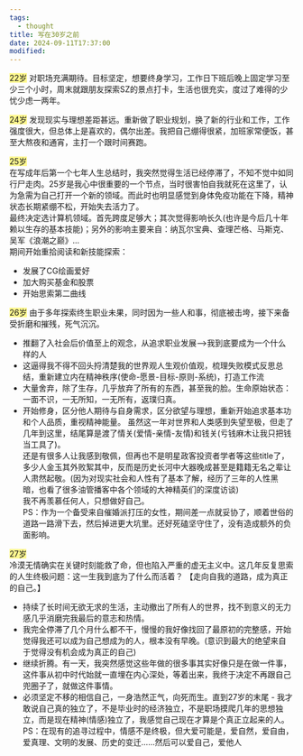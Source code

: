 ```yaml
---
tags:
  - thought
title: 写在30岁之前
date: 2024-09-11T17:37:00
modified:
---
```

<span style="background:#fff88f">22岁</span> 
对职场充满期待。目标坚定，想要终身学习，工作日下班后晚上固定学习至少三个小时，周末就跟朋友探索SZ的景点打卡，生活也很充实，度过了难得的少忧少虑一两年。 

<span style="background:#fff88f">24岁</span> 
发现现实与理想差距甚远。重新做了职业规划，换了新的行业和工作，工作强度很大，但总体上是喜欢的，偶尔出差。我把自己绷得很紧，加班家常便饭，甚至大熬夜和通宵，主打一个跟时间赛跑。

<span style="background:#fff88f">25岁</span>   
在写成年后第一个七年人生总结时，我突然觉得生活已经停滞了，不知不觉中如同行尸走肉。25岁是我心中很重要的一个节点，当时很害怕自我就死在这里了，认为急需为自己打开一个新的领域。而此时也明显感觉到身体免疫功能在下降，精神状态长期紧绷不松，开始失去活力了。    
最终决定选计算机领域。首先跨度足够大；其次觉得影响长久(也许是今后几十年赖以生存的基本技能)；另外的影响主要来自：纳瓦尔宝典、查理芒格、马斯克、吴军《浪潮之巅》...    
期间开始重拾阅读和新技能探索：
- 发展了CG绘画爱好
- 加大购买基金和股票
- 开始思索第二曲线

<span style="background:#fff88f">26岁</span> 
由于多年探索终生职业未果，同时因为一些人和事，彻底被击垮，接下来备受折磨和摧残，死气沉沉。
- 推翻了入社会后价值至上的观念，从追求职业发展-->我到底要成为一个什么样的人
- 这逼得我不得不回头捋清楚我的世界观人生观价值观，梳理失败模式反思总结，重新建立内在精神秩序(使命-愿景-目标-原则-系统)，打造工作流
- 大量舍弃，除了生存，几乎放弃了所有的东西，甚至我的脸。生命原始状态：一面不识，一无所知，一无所有，返璞归真。
- 开始修身，区分他人期待与自身需求，区分欲望与理想，重新开始追求基本功和个人品质，重视精神能量。
虽然这一年对世界和人类感到失望至极，但走了几年到这里，结尾算是渡了情关(爱情-亲情-友情)和钱关(亏钱麻木让我只把钱当工具了)。  
还是有很多人让我感到敬佩，但再也不是明星政客投资者学者等这些title了，多少人金玉其外败絮其中，反而是历史长河中大器晚成甚至是籍籍无名之辈让人肃然起敬。(因为对现实社会和人性有了基本了解，经历了三年的人性黑暗，也看了很多油管播客中各个领域的大神精英们的深度访谈)  
我不再羡慕任何人，只想做好自己。  
PS：作为一个备受来自催婚派打压的女性，期间差一点就妥协了，顺着世俗的道路一路滑下去，然后掉进更大坑里。还好死磕坚守住了，没有造成额外的负面影响。

<span style="background:#fff88f">27岁</span>   
冷漠无情确实在关键时刻能救了命，但也陷入严重的虚无主义中。这几年反复思索的人生终极问题：这一生我到底为了什么而活着？
【走向自我的道路，成为真正的自己。】
- 持续了长时间无欲无求的生活，主动撤出了所有人的世界，找不到意义的无力感几乎消磨完我最后的意志和热情。
- 我完全停滞了几个月什么都不干，慢慢的我好像找回了最原初的完整感，开始觉得我还可以成为自己想成为的人，根本没有早晚。(意识到最大的绝望来自于觉得没有机会成为真正的自己)
- 继续折腾。有一天，我突然感觉这些年做的很多事其实好像只是在做一件事，这件事从初中时代始就一直埋在内心深处，等着出来，我终于决定不再跟自己兜圈子了，就做这件事情。
- 必须坚定不移的相信自己，一身浩然正气，向死而生。直到27岁的末尾 - 我才敢说自己真的独立了，不是毕业时的经济独立，不是职场摸爬几年的思想独立，而是现在精神(情感)独立了，我感觉自己现在才算是个真正立起来的人。
PS：在现有的追寻过程中，情感不是终极，但大爱可能是，爱自然，爱自由，爱真理、文明的发展、历史的变迁......然后可以爱自己，爱他人